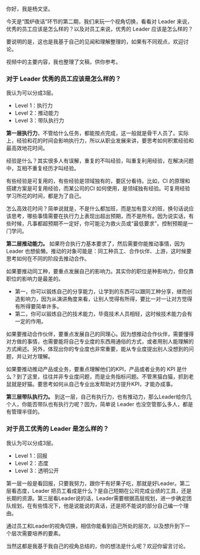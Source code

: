 你好，我是杨文坚。

今天是“围炉夜话”环节的第二期，我们来玩一个视角切换，看看对 Leader 来说，优秀的员⼯应该是怎么样的？以及对员⼯来说，优秀的 Leader 应该是怎么样的？

要说明的是，这也是我基于自己的见闻和理解整理的，如果有不同观点，欢迎讨论。

视频中的主要内容，我也整理了文稿，供你参考。

### 对于 Leader 优秀的员⼯应该是怎么样的？

我认为可以分成3层。

- Level 1：执⾏⼒
- Level 2：推动能⼒
- Level 3：带队执⾏⼒

**第一层执行力**，不管给什么任务，都能按点完成，这⼀般就是⻣⼲⼈员了。实际上，经验和花的时间会影响执⾏⼒，所以从职业发展来讲，要思考如何积累经验和最⾼效地花时间。

经验是什么？其实很多人有误解，重复的不叫经验，叫重复利⽤经验，在解决问题中，互相不重复经历才叫经验。

有些经验是可复⽤的，有些经验是领域独有的，要区分看待。比如，CI 的原理和搭建⽅案是可复⽤经验，而某公司的CI 如何使⽤，是领域独有经验。可复⽤经验学习所花的时间，都是为了⾃⼰。

怎么⾼效花时间？简单说就是，不是什么都加班，⽽是加有意义的班，换句话说应该思考，哪些事情需要在执⾏⼒上表现出超出预期，⽽不是所有。因为说实话，有些时候，凡事都超预期不⼀定好，你可能沦为救⽕员或“最低要求”，控制预期是⼀⻔学问。

**第二层推动能⼒。** 如果符合执⾏⼒基本要求了，然后需要你能推动事情，因为 Leader 也想偷懒。推动的对象可能是：同⼯种员⼯、合作伙伴、上游，这时候要思考如何在不同的阶段去推动合作。

如果要推动同⼯种，要重点发展自己的影响⼒。其实你的职位是种影响⼒，但仅靠职位的影响⼒是最差的。

- 第一，你可以锻炼⾃⼰的分享能⼒，让学到的东⻄可以跟同⼯种分享，继⽽创造影响⼒，因为从演讲⻆度来看，让别⼈觉得有所得，要⽐⼀对⼀让对⽅觉得有所得要简单许多。
- 第二，你可以锻炼自己的技术能⼒，毕竟技术⼈员相轻，这时候技术能⼒会有⼀定的作⽤。

如果要推动合作伙伴，要重点发展自己的同理⼼。因为想推动合作伙伴，需要懂得对⽅做的事情，也需要能将⾃⼰专业度的东⻄⽤通俗的方式，或者用别⼈能理解的⽅式阐述。另外，体现出你的专业度也非常重要，能从专业度提出别⼈没想到的问题，并让对⽅理解。

如果要推动推动产品或业务，要重点理解他们的KPI，产品或者业务的 KPI 是什么？到了这⾥，往往并⾮专业度问题，⽽是业务指标问题。不管⿊猫⽩猫，抓到⽼⿏就是好猫。要思考如何从⾃⼰专业出发帮助对⽅提升KPI，才能办成事。

**第三层带队执⾏⼒。** 到这一层，⾃⼰有执⾏⼒，也有推动⼒，那么Leader给你⼏个⼈，你能否带队也有执⾏⼒呢？因为，简单说 Leader 也没空管那么多⼈，都是有管理半径的。

### 对于员⼯优秀的 Leader 是怎么样的？

我认为可以分成3层。

- Level 1：回报
- Level 2：态度
- Level 3：透明公开

第一层一般是看回报，只要我努⼒，跟你⼲有好果⼦吃，那就是好Leader。第二层看态度，Leader 把员⼯看成是什么？是⾃⼰短期在公司完成业绩的⼯具，还是⻓期的资源。第三层看Leader说的话，Leader需要根据高层规划，进一步确定团队规划，在有些情况下，他是说能说的真话，还是把不能说的部分⾃⼰编⼀个理由。

通过员工和Leader的视角切换，相信你能看到自己所处的层次，以及想升到下一个层次需要培养的要素。

当然这都是我基于我自己的视角总结的，你的想法是什么呢？欢迎你留言讨论。